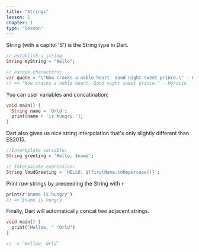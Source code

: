 ```yaml
---
title: "Strings"
lesson: 1
chapter: 1
type: "lesson"
---
```


String (with a capitol 'S') is the String type in Dart.

```dart
// establish a string
String myString = "Hello";

// escape characters:
var quote = "\"Now cracks a noble heart. Good night sweet prince.\" - Horatio";
// => "Now cracks a noble heart. Good night sweet prince." - Horatio
```

You can user variables and concatination: 
``` dart
void main() {
  String name = 'Orld';
  print(name + 'is hungry.');
}
```

Dart also gives us nice string interpolation that's only slightly different than ES2015. 

```dart
//Interoplate variable: 
String greeting = 'Hello, $name';

// Interpolate expression:
String loudGreeting = 'HELLO, ${firstName.toUppercase()}';
```

Print *raw* strings by preceeding the String with `r`

```dart
print(r"$name is hungry")
// => $name is hungry
```

Finally, Dart will automatically concat two adjacent strings.

``` dart
void main() {
  print("Hellow, " "Orld")
}

// -> `Hellow, Orld`
```